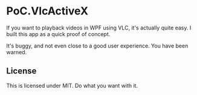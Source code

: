 PoC.VlcActiveX
==============

If you want to playback videos in WPF using VLC, it's actually quite easy. I built this app as a quick proof of concept.

It's buggy, and not even close to a good user experience. You have been warned.

## License

This is licensed under MIT. Do what you want with it.

